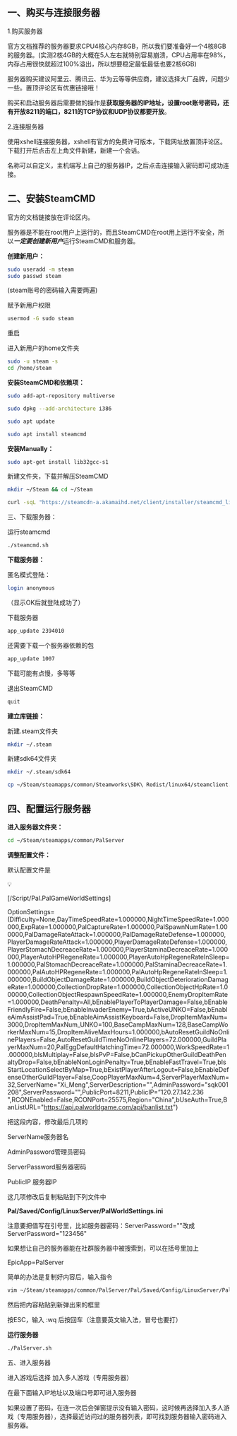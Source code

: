 ## 一、购买与连接服务器

1.购买服务器

官方文档推荐的服务器要求CPU4核心内存8GB，所以我们要准备好一个4核8GB的服务器。(实测2核4GB的大概在5人左右就特别容易崩溃，CPU占用率在98%，内存占用很快就超过100%溢出，所以想要稳定最低最低也要2核6GB)

服务器购买建议阿里云、腾讯云、华为云等等供应商，建议选择大厂品牌，问题少一些。置顶评论区有优惠链接哦！

购买和启动服务器后需要做的操作是**获取服务器的IP地址，设置root账号密码，还有开放8211的端口，8211的TCP协议和UDP协议都要开放**。

2.连接服务器

使用xshell连接服务器，xshell有官方的免费许可版本，下载网址放置顶评论区。下载打开后点击左上角文件新建，新建一个会话。

名称可以自定义，主机端写上自己的服务器IP，之后点击连接输入密码即可成功连接。

## 二、安装SteamCMD

官方的文档链接放在评论区内。

服务器是不能在root用户上运行的，而且SteamCMD在root用上运行不安全，所以***一定要创建新用户***运行SteamCMD和服务器。

**创建新用户：**

```bash
sudo useradd -m steam
sudo passwd steam
```

(steam账号的密码输入需要两遍)

赋予新用户权限

```bash
usermod -G sudo steam
```

重启

进入新用户的home文件夹

```bash
sudo -u steam -s
cd /home/steam
```

**安装SteamCMD和依赖项：**

```bash
sudo add-apt-repository multiverse

sudo dpkg --add-architecture i386

sudo apt update

sudo apt install steamcmd
```

**安装Manually：**

```bash
sudo apt-get install lib32gcc-s1
```

新建文件夹，下载并解压SteamCMD

```bash
mkdir ~/Steam && cd ~/Steam

curl -sqL "https://steamcdn-a.akamaihd.net/client/installer/steamcmd_linux.tar.gz" | tar zxvf -
```

三、下载服务器：

运行steamcmd

```bash
./steamcmd.sh
```

**下载服务器：**

匿名模式登陆：

```bash
login anonymous
```

（显示OK后就登陆成功了）

下载服务器

```bash
app_update 2394010
```

还需要下载一个服务器依赖的包

```bash
app_update 1007
```

下载可能有点慢，多等等

退出SteamCMD

```bash
quit
```

**建立库链接：**

新建.steam文件夹

```bash
mkdir ~/.steam
```

新建sdk64文件夹

```bash
mkdir ~/.steam/sdk64

cp ~/Steam/steamapps/common/Steamworks\SDK\ Redist/linux64/steamclient.so ~/.steam/sdk64/
```

## 四、配置运行服务器

**进入服务器文件夹：**

```bash
cd ~/Steam/steamapps/common/PalServer
```

**调整配置文件：**

默认配置文件是

<aside>
💡

[/Script/Pal.PalGameWorldSettings]

OptionSettings=(Difficulty=None,DayTimeSpeedRate=1.000000,NightTimeSpeedRate=1.000000,ExpRate=1.000000,PalCaptureRate=1.000000,PalSpawnNumRate=1.000000,PalDamageRateAttack=1.000000,PalDamageRateDefense=1.000000,PlayerDamageRateAttack=1.000000,PlayerDamageRateDefense=1.000000,PlayerStomachDecreaceRate=1.000000,PlayerStaminaDecreaceRate=1.000000,PlayerAutoHPRegeneRate=1.000000,PlayerAutoHpRegeneRateInSleep=1.000000,PalStomachDecreaceRate=1.000000,PalStaminaDecreaceRate=1.000000,PalAutoHPRegeneRate=1.000000,PalAutoHpRegeneRateInSleep=1.000000,BuildObjectDamageRate=1.000000,BuildObjectDeteriorationDamageRate=1.000000,CollectionDropRate=1.000000,CollectionObjectHpRate=1.000000,CollectionObjectRespawnSpeedRate=1.000000,EnemyDropItemRate=1.000000,DeathPenalty=All,bEnablePlayerToPlayerDamage=False,bEnableFriendlyFire=False,bEnableInvaderEnemy=True,bActiveUNKO=False,bEnableAimAssistPad=True,bEnableAimAssistKeyboard=False,DropItemMaxNum=3000,DropItemMaxNum_UNKO=100,BaseCampMaxNum=128,BaseCampWorkerMaxNum=15,DropItemAliveMaxHours=1.000000,bAutoResetGuildNoOnlinePlayers=False,AutoResetGuildTimeNoOnlinePlayers=72.000000,GuildPlayerMaxNum=20,PalEggDefaultHatchingTime=72.000000,WorkSpeedRate=1.000000,bIsMultiplay=False,bIsPvP=False,bCanPickupOtherGuildDeathPenaltyDrop=False,bEnableNonLoginPenalty=True,bEnableFastTravel=True,bIsStartLocationSelectByMap=True,bExistPlayerAfterLogout=False,bEnableDefenseOtherGuildPlayer=False,CoopPlayerMaxNum=4,ServerPlayerMaxNum=32,ServerName="Xi_Meng",ServerDescription="",AdminPassword="sqk001208",ServerPassword="",PublicPort=8211,PublicIP=”120.27.142.236 ",RCONEnabled=False,RCONPort=25575,Region="China",bUseAuth=True,BanListURL="https://api.palworldgame.com/api/banlist.txt")

</aside>

把这段内容，修改最后几项的

ServerName服务器名

AdminPassword管理员密码

ServerPassword服务器密码

PublicIP 服务器IP

这几项修改后复制粘贴到下列文件中

**Pal/Saved/Config/LinuxServer/PalWorldSettings.ini**

注意要把值写在引号里，比如服务器密码：ServerPassword=""改成ServerPassword="123456"

如果想让自己的服务器能在社群服务器中被搜索到，可以在括号里加上

EpicApp=PalServer

简单的办法是复制好内容后，输入指令

```bash
vim ~/Steam/steamapps/common/PalServer/Pal/Saved/Config/LinuxServer/PalWorldSettings.ini
```

然后把内容粘贴到新弹出来的框里

按ESC，输入 :wq 后按回车（注意要英文输入法，冒号也要打）

**运行服务器**

```bash
./PalServer.sh
```

五、进入服务器

进入游戏后选择 加入多人游戏（专用服务器）

在最下面输入IP地址以及端口号即可进入服务器

如果设置了密码，在连一次后会弹窗提示没有输入密码，这时候再选择加入多人游戏（专用服务器），选择最近访问过的服务器列表，即可找到服务器输入密码进入服务器。